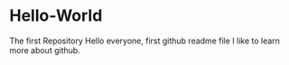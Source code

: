 # Hello-World
The first Repository
Hello everyone, first github readme file
I like to learn more about github.
